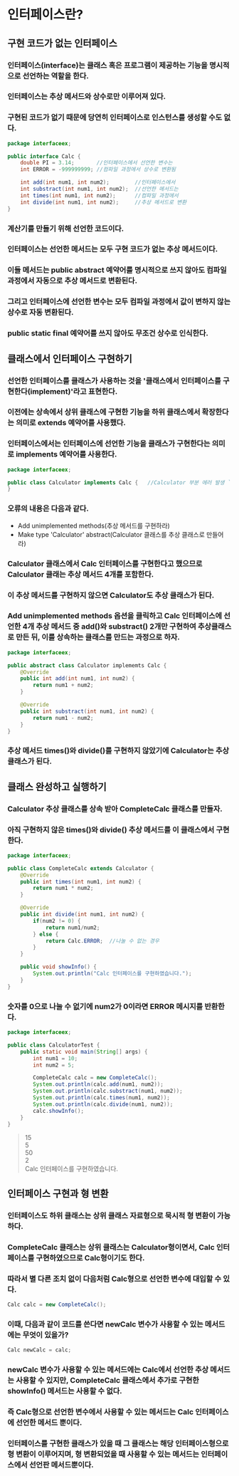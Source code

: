 # 인터페이스란?
## 구현 코드가 없는 인터페이스
### 인터페이스(interface)는 클래스 혹은 프로그램이 제공하는 기능을 명시적으로 선언하는 역할을 한다.
### 인터페이스는 추상 메서드와 상수로만 이루어져 있다.
### 구현된 코드가 없기 때문에 당연히 인터페이스로 인스턴스를 생성할 수도 없다.
```java
package interfaceex;

public interface Calc {
    double PI = 3.14;       //인터페이스에서 선언한 변수는
    int ERROR = -999999999; //컴파일 과정에서 상수로 변환됨

    int add(int num1, int num2);        //인터페이스에서
    int substract(int num1, int num2);  //선언한 메서드는
    int times(int num1, int num2);      //컴파일 과정에서
    int divide(int num1, int num2);     //추상 메서드로 변환
}
```
### 계산기를 만들기 위해 선언한 코드이다.
### 인터페이스는 선언한 메서드는 모두 구현 코드가 없는 추상 메서드이다.
### 이들 메서드는 public abstract 예약어를 명시적으로 쓰지 않아도 컴파일 과정에서 자동으로 추상 메서드로 변환된다.
### 그리고 인터페이스에 선언한 변수는 모두 컴파일 과정에서 값이 변하지 않는 상수로 자동 변환된다.
### public static final 예약어를 쓰지 않아도 무조건 상수로 인식한다.
## 클래스에서 인터페이스 구현하기
### 선언한 인터페이스를 클래스가 사용하는 것을 '클래스에서 인터페이스를 구현한다(implement)'라고 표현한다.
### 이전에는 상속에서 상위 클래스에 구현한 기능을 하위 클래스에서 확장한다는 의미로 extends 예약어를 사용했다.
### 인터페이스에서는 인터페이스에 선언한 기능을 클래스가 구현한다는 의미로 implements 예약어를 사용한다.
```java
package interfaceex;

public class Calculator implements Calc {   //Calculator 부분 에러 발생 `
}
```
### 오류의 내용은 다음과 같다.
- Add unimplemented methods(추상 메서드를 구현하라)
- Make type 'Calculator' abstract(Calculator 클래스를 추상 클래스로 만들어라)
### Calculator 클래스에서 Calc 인터페이스를 구현한다고 했으므로 Calculator 클래는 추상 메서드 4개를 포함한다.
### 이 추상 메서드를 구현하지 않으면 Calculator도 추상 클래스가 된다.
### Add unimplemented methods 옵션을 클릭하고 Calc 인터페이스에 선언한 4개 추상 메서드 중 add()와 substract() 2개만 구현하여 추상클래스로 만든 뒤, 이를 상속하는 클래스를 만드는 과정으로 하자.
```java
package interfaceex;

public abstract class Calculator implememts Calc {
    @Override
    public int add(int num1, int num2) {
        return num1 + num2;
    }

    @Override
    public int substract(int num1, int num2) {
        return num1 - num2;
    }
}
```
### 추상 메서드 times()와 divide()를 구현하지 않았기에 Calculator는 추상 클래스가 된다.
## 클래스 완성하고 실행하기
### Calculator 추상 클래스를 상속 받아 CompleteCalc 클래스를 만들자.
### 아직 구현하지 않은 times()와 divide() 추상 메서드를 이 클래스에서 구현한다.
```java
package interfaceex;

public class CompleteCalc extends Calculator {
    @Override
    public int times(int num1, int num2) {
        return num1 * num2;
    }

    @Override
    public int divide(int num1, int num2) {
        if(num2 != 0) {
            return num1/num2;
        } else {
            return Calc.ERROR;  //나눌 수 없는 경우
        }
    }

    public void showInfo() {
        System.out.println("Calc 인터페이스를 구현하였습니다.");
    }
}
```
### 숫자를 0으로 나눌 수 없기에 num2가 0이라면 ERROR 메시지를 반환한다.
```java
package interfaceex;

public class CalculatorTest {
    public static void main(String[] args) {
        int num1 = 10;
        int num2 = 5;

        CompleteCalc calc = new CompleteCalc();
        System.out.println(calc.add(num1, num2));
        System.out.println(calc.substract(num1, num2));
        System.out.println(calc.times(num1, num2));
        System.out.println(calc.divide(num1, num2));
        calc.showInfo();
    }
}
```
> 15\
5\
50\
2\
Calc 인터페이스를 구현하였습니다.
## 인터페이스 구현과 형 변환
### 인터페이스도 하위 클래스는 상위 클래스 자료형으로 묵시적 형 변환이 가능하다.
### CompleteCalc 클래스는 상위 클래스는 Calculator형이면서, Calc 인터페이스를 구현하였으므로 Calc형이기도 한다.
### 따라서 별 다른 조치 없이 다음처럼 Calc형으로 선언한 변수에 대입할 수 있다.
```java
Calc calc = new CompleteCalc();
```
### 이때, 다음과 같이 코드를 쓴다면 newCalc 변수가 사용할 수 있는 메서드에는 무엇이 있을가?
```java
Calc newCalc = calc;
```
### newCalc 변수가 사용할 수 있는 메서드에는 Calc에서 선언한 추상 메서드는 사용할 수 있지만, CompleteCalc 클래스에서 추가로 구현한 showInfo() 메서드는 사용할 수 없다.
### 즉 Calc형으로 선언한 변수에서 사용할 수 있는 메서드는 Calc 인터페이스에 선언한 메서드 뿐이다.
### 인터페이스를 구현한 클래스가 있을 때 그 클래스는 해당 인터페이스형으로 형 변환이 이루어지며, 형  변환되었을 때 사용할 수 있는 메서드는 인터페이스에서 선언판 메서드뿐이다.